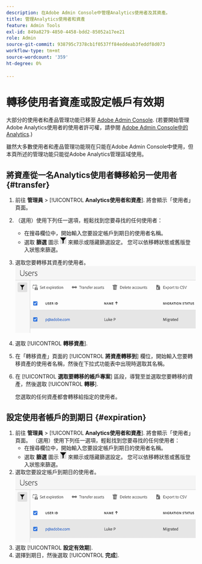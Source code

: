 ```yaml
---
description: 在Adobe Admin Console中管理Analytics使用者及其資產。
title: 管理Analytics使用者和資產
feature: Admin Tools
exl-id: 849a8279-4850-4458-bdd2-85052a17ee21
role: Admin
source-git-commit: 938795c7378cb1f0537ff84eddeab3feddf8d073
workflow-type: tm+mt
source-wordcount: '359'
ht-degree: 0%

---
```


# 轉移使用者資產或設定帳戶有效期

大部分的使用者和產品管理功能已移至 [Adobe Admin Console](https://helpx.adobe.com/tw/enterprise/using/admin-console.html). (若要開始管理Adobe Analytics使用者的使用者許可權，請參閱 [Adobe Admin Console中的Analytics](/help/admin/admin-console/home.md).)

雖然大多數使用者和產品管理功能現在只能在Adobe Admin Console中使用，但本頁所述的管理功能只能從Adobe Analytics管理區域使用。

## 將資產從一名Analytics使用者轉移給另一使用者 {#transfer}

1. 前往 **管理員** > [!UICONTROL **Analytics使用者和資產**].
將會顯示「使用者」頁面。
1. （選用）使用下列任一選項，輕鬆找到您要尋找的任何使用者：
   * 在搜尋欄位中，開始輸入您要設定帳戶到期日的使用者名稱。
   * 選取 **篩選** 圖示 ![篩選圖示](assets/filter-users-page.png) 來顯示或隱藏篩選設定。 您可以依移轉狀態或舊版登入狀態來篩選。
1. 選取您要轉移其資產的使用者。
   ![設定使用者帳戶的有效期](assets/manage-user-assets.png)
1. 選取 [!UICONTROL **轉移資產**].
1. 在「轉移資產」頁面的 [!UICONTROL **將資產轉移到**] 欄位，開始輸入您要轉移資產的使用者名稱，然後在下拉式功能表中出現時選取其名稱。
1. 在 [!UICONTROL **選取要轉移的帳戶專案**] 區段，導覽至並選取您要轉移的資產，然後選取 [!UICONTROL **轉移**].

   您選取的任何資產都會轉移給指定的使用者。


## 設定使用者帳戶的到期日 {#expiration}

1. 前往 **管理員** > [!UICONTROL **Analytics使用者和資產**].
將會顯示「使用者」頁面。
（選用）使用下列任一選項，輕鬆找到您要尋找的任何使用者：
   * 在搜尋欄位中，開始輸入您要設定帳戶到期日的使用者名稱。
   * 選取 **篩選** 圖示 ![篩選圖示](assets/filter-users-page.png) 來顯示或隱藏篩選設定。 您可以依移轉狀態或舊版登入狀態來篩選。
1. 選取您要設定帳戶到期日的使用者。
   ![設定使用者帳戶的有效期](assets/manage-user-assets.png)
1. 選取 [!UICONTROL **設定有效期**].
1. 選擇到期日，然後選取 [!UICONTROL **完成**].
